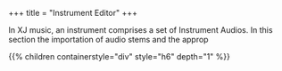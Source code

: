 +++
title = "Instrument Editor"
+++

In XJ music, an instrument comprises a set of Instrument Audios. In this section the importation of audio stems and the approp

{{% children containerstyle="div" style="h6" depth="1" %}}